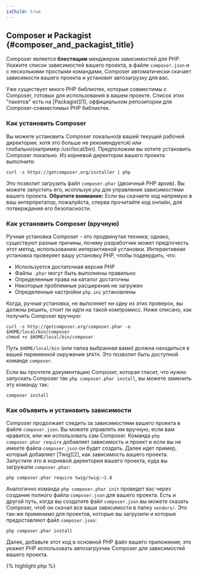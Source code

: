 ```yaml
---
isChild: true
---
```


## Composer и Packagist {#composer_and_packagist_title}

Composer является **блестящим** менджером зависимостей для PHP. Укажите список зависимостей вашего проекта, в файле `composer.json` и с несколькими простыми командами, Composer автоматически скачает зависимости вашего проекта и установит автозагрузку для вас. 

Уже существует много PHP библиотек, которые совместимы с Composer, готовых для использования в вашем проекте. Список этих "пакетов" есть на [Packagist][1], оффициальном репозитории для Composer-совместимых PHP библиотек. 

### Как установить Composer

Вы можете установить Composer локально(в вашей текущей рабочей директории; хотя это больше не рекомендуется) или глобально(например /usr/local/bin). Предположим вы хотите установить Composer локально. Из корневой директории вашего проекта выполните:

    curl -s https://getcomposer.org/installer | php

Это позволит загрузить файл `composer.phar` (двоичный PHP архив). Вы можете запустить его, исопльзуя `php` для управления зависимостями вашего проекта. <strong>Обратите внимание:</strong> Если вы скачаете код напрямую в ваш интерпретатор, пожалуйста, сперва прочитайте код онлайн, для потверждения его безопасности.

### Как установить Composer (вручную)

Ручная установка Composer - это продвинутая техника; однако, существуют разные причины, почему разработчик может предпочесть этот метод, использованию интерактивной установки. Интерактивная установка проверяет вашу установку PHP, чтобы подвердить, что:

- Используется достаточная версия PHP
- Файлы `.phar` могут быть выполнены правильно
- Определенные права на каталог достаточны
- Некоторые проблемные расширения не загружен
- Определенные настройки `php.ini` установлены

Когда, ручная установка, не выполняет ни одну из этих проверок, вы должны решить, стоит ли идти на такой компромисс. Ниже описано, как получить Composer вручную:

    curl -s http://getcomposer.org/composer.phar -o $HOME/local/bin/composer
    chmod +x $HOME/local/bin/composer

Путь `$HOME/local/bin` (или папка выбранная вами) должна находиться в вашей переменной окружения `$PATH`. Это позволит быть доступной команде `composer`.

Если вы прочтете документацию Composer, которая гласит, что нужно запускать Composer так `php composer.phar install`, вы можете заменить эту команду так:

    composer install

### Как объявить и установить зависимости

Composer продолжает следить за зависимостями вашего проекта в файле `composer.json`. Вы можете управлять им вручную, если вам нравится, или-же использовать сам Composer. Команда `php composer.phar require` добавляет зависимость и проект и если вы не имеете файла `composer.json` он будет создать. Далее идет пример, который добавляет [Twig][2], как зависимость вашего проекта. Запустите это в корневой директории вашего проекта, куда вы загружали `composer.phar`:

	php composer.phar require twig/twig:~1.8

Аналогично команда `php composer.phar init`	проведет вас через создание полного файла `composer.json` для вашего проекта. Есть и другой путь, когда вы создатите файл `composer.json` вы можете сказать Composer, чтоб он скачал все ваши зависимости в папку `vendors/`. Это так-же применимо для проектов, которые вы загрузили и которые предоставляют файл `composer.json`:

    php composer.phar install

Далее, добавьте этот код в основной PHP файл вашего приложения; это укажет PHP использовать автозагрузчик Composer для зависимостей вашего проекта.

{% highlight php %}
<?php
require 'vendor/autoload.php';
{% endhighlight %}

Теперь вы можете использовать зависимости вашего проекта и они будут автоматически загружаться(по требованию).

### Обновление зависимостей

Composer создает файл `composer.lock` который хранит точную версию каждого пакета, который он загрузил во время первого запуска `php composer.phar install`. Если вы поделились проектом с другими разработчиками и файл `composer.lock` является частью него, когда они запустят `php composer.phar install` они получат туже версию, что и вы. Чтобы обновить ваши зависимости запустите `php composer.phar update`.

Это очень полезно, когда вы гибко указываете требуемой версии. Если вы нуждаетесь в версии ~1.8, что значит "всё что новее 1.8.0, но меньше 2.0.x-dev". Вы так-же можете использовать шаблон `*`, как `1.8.*`. Теперь команда Composer `php composer.phar update` обновит все ваши зависимости до новейших версий, которые соответствуют указанным ограничениям.

### Проверка ваших зависимостей на безопасность

[Security Advisories Checker][3] является веб-сервисом и инструментом командной строки, оба из которых изучают ваш файл `composer.lock` и скажут вам если вам нужно обновить любое из ваших зависимостей.

* [Подробнее о Composer][4]

[1]: http://packagist.org/
[2]: http://twig.sensiolabs.org
[3]: https://security.sensiolabs.org/
[4]: http://getcomposer.org/doc/00-intro.md

